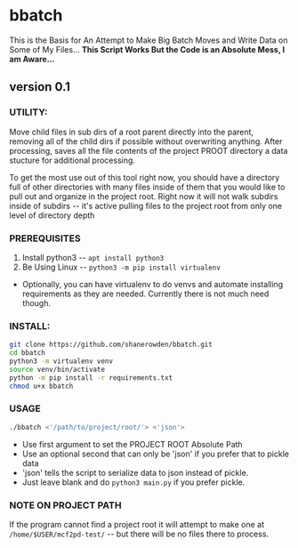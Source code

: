 # bbatch
This is the Basis for An Attempt to Make Big Batch Moves and Write Data on Some of My Files... 
**This Script Works But the Code is an Absolute Mess, I am Aware...**

## version 0.1

### UTILITY: 
Move child files in sub dirs of a root parent directly into the parent,
removing all of the child dirs if possible without overwriting anything.
After processing, saves all the file contents of the project PROOT directory
a data stucture for additional processing.

To get the most use out of this tool right now, you should have a directory full of other directories with many files inside of them that you would like to pull out and organize in the project root.
Right now it will not walk subdirs inside of subdirs -- it's active pulling files to the project root from only one level of directory depth

### PREREQUISITES
1. Install python3 -- `apt install python3`
2. Be Using Linux -- `python3 -m pip install virtualenv`

+ Optionally, you can have virtualenv to do venvs and automate installing requirements as they are needed. Currently there is not much need though.

### INSTALL: 
```bash
git clone https://github.com/shanerowden/bbatch.git
cd bbatch
python3 -m virtualenv venv
source venv/bin/activate
python -m pip install -r requirements.txt
chmod u+x bbatch
```

### USAGE
```bash
./bbatch <'/path/to/project/root/'> <'json'>
```

+ Use first argument to set the PROJECT ROOT Absolute Path
+ Use an optional second that can only be 'json' if you prefer that to pickle data
+ 'json' tells the script to serialize data to json instead of pickle.
+ Just leave blank and do `python3 main.py` if you prefer pickle.

### NOTE ON PROJECT PATH
If the program cannot find a project root it will attempt to make one at 
`/home/$USER/mcf2pd-test/` -- but there will be no files there to process.
